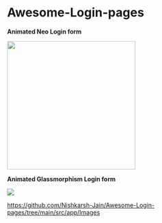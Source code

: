 # Awesome-Login-pages

**Animated Neo Login form**

<img src="https://user-images.githubusercontent.com/94288727/209667881-a3945552-0042-449d-a566-c797517fbd16.png" style=" width:300px ; height:300px">


**Animated Glassmorphism Login form** 

![](https://github.com/Nishkarsh-Jain/Awesome-Login-pages/tree/main/src/app/Images/Glassmorphism.png)


https://github.com/Nishkarsh-Jain/Awesome-Login-pages/tree/main/src/app/Images
